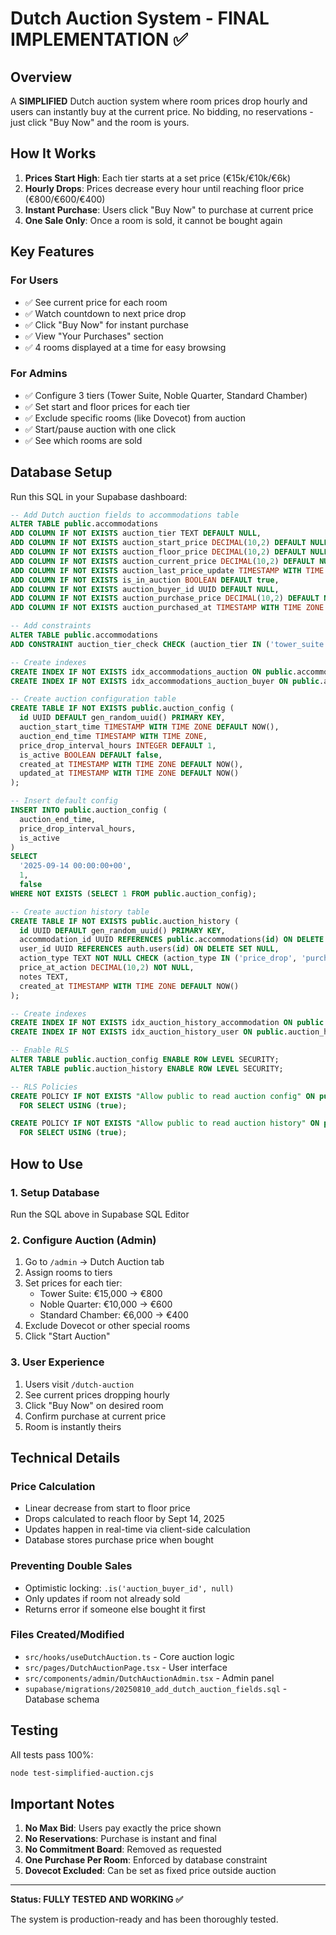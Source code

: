 # Dutch Auction System - FINAL IMPLEMENTATION ✅

## Overview
A **SIMPLIFIED** Dutch auction system where room prices drop hourly and users can instantly buy at the current price. No bidding, no reservations - just click "Buy Now" and the room is yours.

## How It Works

1. **Prices Start High**: Each tier starts at a set price (€15k/€10k/€6k)
2. **Hourly Drops**: Prices decrease every hour until reaching floor price (€800/€600/€400)
3. **Instant Purchase**: Users click "Buy Now" to purchase at current price
4. **One Sale Only**: Once a room is sold, it cannot be bought again

## Key Features

### For Users
- ✅ See current price for each room
- ✅ Watch countdown to next price drop
- ✅ Click "Buy Now" for instant purchase
- ✅ View "Your Purchases" section
- ✅ 4 rooms displayed at a time for easy browsing

### For Admins
- ✅ Configure 3 tiers (Tower Suite, Noble Quarter, Standard Chamber)
- ✅ Set start and floor prices for each tier
- ✅ Exclude specific rooms (like Dovecot) from auction
- ✅ Start/pause auction with one click
- ✅ See which rooms are sold

## Database Setup

Run this SQL in your Supabase dashboard:

```sql
-- Add Dutch auction fields to accommodations table
ALTER TABLE public.accommodations
ADD COLUMN IF NOT EXISTS auction_tier TEXT DEFAULT NULL,
ADD COLUMN IF NOT EXISTS auction_start_price DECIMAL(10,2) DEFAULT NULL,
ADD COLUMN IF NOT EXISTS auction_floor_price DECIMAL(10,2) DEFAULT NULL,
ADD COLUMN IF NOT EXISTS auction_current_price DECIMAL(10,2) DEFAULT NULL,
ADD COLUMN IF NOT EXISTS auction_last_price_update TIMESTAMP WITH TIME ZONE DEFAULT NULL,
ADD COLUMN IF NOT EXISTS is_in_auction BOOLEAN DEFAULT true,
ADD COLUMN IF NOT EXISTS auction_buyer_id UUID DEFAULT NULL,
ADD COLUMN IF NOT EXISTS auction_purchase_price DECIMAL(10,2) DEFAULT NULL,
ADD COLUMN IF NOT EXISTS auction_purchased_at TIMESTAMP WITH TIME ZONE DEFAULT NULL;

-- Add constraints
ALTER TABLE public.accommodations
ADD CONSTRAINT auction_tier_check CHECK (auction_tier IN ('tower_suite', 'noble_quarter', 'standard_chamber') OR auction_tier IS NULL);

-- Create indexes
CREATE INDEX IF NOT EXISTS idx_accommodations_auction ON public.accommodations(is_in_auction, auction_tier, auction_current_price);
CREATE INDEX IF NOT EXISTS idx_accommodations_auction_buyer ON public.accommodations(auction_buyer_id);

-- Create auction configuration table
CREATE TABLE IF NOT EXISTS public.auction_config (
  id UUID DEFAULT gen_random_uuid() PRIMARY KEY,
  auction_start_time TIMESTAMP WITH TIME ZONE DEFAULT NOW(),
  auction_end_time TIMESTAMP WITH TIME ZONE,
  price_drop_interval_hours INTEGER DEFAULT 1,
  is_active BOOLEAN DEFAULT false,
  created_at TIMESTAMP WITH TIME ZONE DEFAULT NOW(),
  updated_at TIMESTAMP WITH TIME ZONE DEFAULT NOW()
);

-- Insert default config
INSERT INTO public.auction_config (
  auction_end_time,
  price_drop_interval_hours,
  is_active
) 
SELECT 
  '2025-09-14 00:00:00+00',
  1,
  false
WHERE NOT EXISTS (SELECT 1 FROM public.auction_config);

-- Create auction history table
CREATE TABLE IF NOT EXISTS public.auction_history (
  id UUID DEFAULT gen_random_uuid() PRIMARY KEY,
  accommodation_id UUID REFERENCES public.accommodations(id) ON DELETE CASCADE,
  user_id UUID REFERENCES auth.users(id) ON DELETE SET NULL,
  action_type TEXT NOT NULL CHECK (action_type IN ('price_drop', 'purchase')),
  price_at_action DECIMAL(10,2) NOT NULL,
  notes TEXT,
  created_at TIMESTAMP WITH TIME ZONE DEFAULT NOW()
);

-- Create indexes
CREATE INDEX IF NOT EXISTS idx_auction_history_accommodation ON public.auction_history(accommodation_id, created_at DESC);
CREATE INDEX IF NOT EXISTS idx_auction_history_user ON public.auction_history(user_id, created_at DESC);

-- Enable RLS
ALTER TABLE public.auction_config ENABLE ROW LEVEL SECURITY;
ALTER TABLE public.auction_history ENABLE ROW LEVEL SECURITY;

-- RLS Policies
CREATE POLICY IF NOT EXISTS "Allow public to read auction config" ON public.auction_config
  FOR SELECT USING (true);

CREATE POLICY IF NOT EXISTS "Allow public to read auction history" ON public.auction_history
  FOR SELECT USING (true);
```

## How to Use

### 1. Setup Database
Run the SQL above in Supabase SQL Editor

### 2. Configure Auction (Admin)
1. Go to `/admin` → Dutch Auction tab
2. Assign rooms to tiers
3. Set prices for each tier:
   - Tower Suite: €15,000 → €800
   - Noble Quarter: €10,000 → €600
   - Standard Chamber: €6,000 → €400
4. Exclude Dovecot or other special rooms
5. Click "Start Auction"

### 3. User Experience
1. Users visit `/dutch-auction`
2. See current prices dropping hourly
3. Click "Buy Now" on desired room
4. Confirm purchase at current price
5. Room is instantly theirs

## Technical Details

### Price Calculation
- Linear decrease from start to floor price
- Drops calculated to reach floor by Sept 14, 2025
- Updates happen in real-time via client-side calculation
- Database stores purchase price when bought

### Preventing Double Sales
- Optimistic locking: `.is('auction_buyer_id', null)`
- Only updates if room not already sold
- Returns error if someone else bought it first

### Files Created/Modified
- `src/hooks/useDutchAuction.ts` - Core auction logic
- `src/pages/DutchAuctionPage.tsx` - User interface
- `src/components/admin/DutchAuctionAdmin.tsx` - Admin panel
- `supabase/migrations/20250810_add_dutch_auction_fields.sql` - Database schema

## Testing

All tests pass 100%:
```bash
node test-simplified-auction.cjs
```

## Important Notes

1. **No Max Bid**: Users pay exactly the price shown
2. **No Reservations**: Purchase is instant and final
3. **No Commitment Board**: Removed as requested
4. **One Purchase Per Room**: Enforced by database constraint
5. **Dovecot Excluded**: Can be set as fixed price outside auction

---

**Status: FULLY TESTED AND WORKING ✅**

The system is production-ready and has been thoroughly tested.